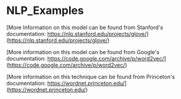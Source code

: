 # NLP_Examples

[More Information on this model can be found from Stanford's documentation: https://nlp.stanford.edu/projects/glove/]
(https://nlp.stanford.edu/projects/glove/)

[More information on this model can be found from Google's documentation: https://code.google.com/archive/p/word2vec/]
(https://code.google.com/archive/p/word2vec/)

[More information on this technique can be found from Princeton's documentation: https://wordnet.princeton.edu/]
(https://wordnet.princeton.edu/)
